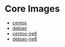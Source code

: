 # Core Images

- [centos](./hs-centos.md)
- [debian](./hs-debian.md)
- [centos-jre8](./hs-centos-jre8)
- [debian-jre8](./hs-debian-jre8)
